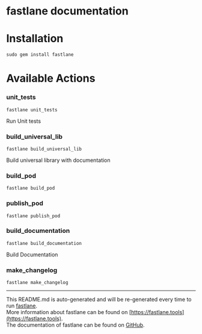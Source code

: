 fastlane documentation
================
# Installation
```
sudo gem install fastlane
```
# Available Actions
### unit_tests
```
fastlane unit_tests
```
Run Unit tests
### build_universal_lib
```
fastlane build_universal_lib
```
Build universal library with documentation
### build_pod
```
fastlane build_pod
```

### publish_pod
```
fastlane publish_pod
```

### build_documentation
```
fastlane build_documentation
```
Build Documentation
### make_changelog
```
fastlane make_changelog
```


----

This README.md is auto-generated and will be re-generated every time to run [fastlane](https://fastlane.tools).  
More information about fastlane can be found on [https://fastlane.tools](https://fastlane.tools).  
The documentation of fastlane can be found on [GitHub](https://github.com/fastlane/fastlane).